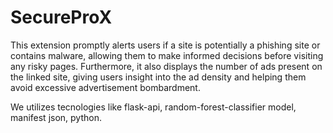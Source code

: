 # SecureProX
This extension promptly alerts users if a site is potentially a phishing site or contains malware, allowing them to make informed decisions before visiting any risky pages. Furthermore, it also displays the number of ads present on the linked site, giving users insight into the ad density and helping them avoid excessive advertisement bombardment.

We utilizes tecnologies like flask-api, random-forest-classifier model, manifest json, python.
